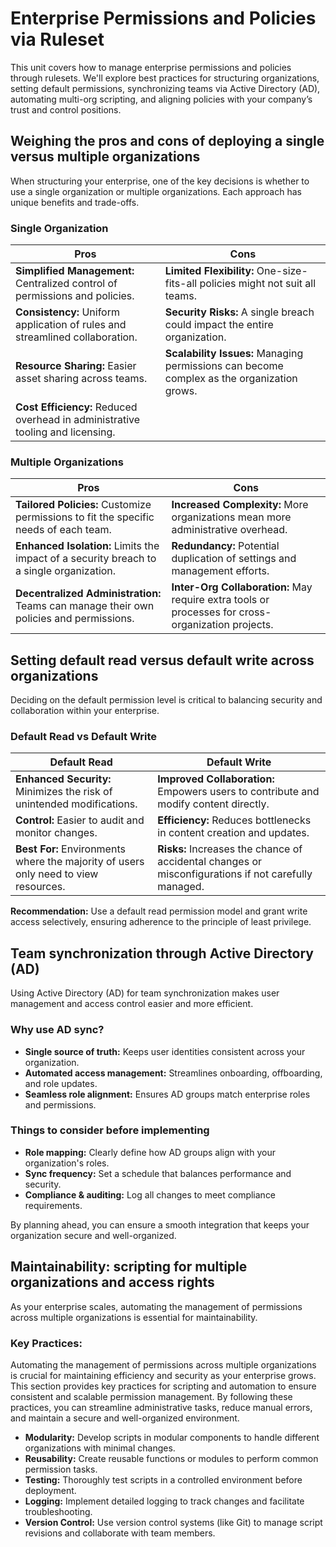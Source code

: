 # Enterprise Permissions and Policies via Ruleset
This unit covers how to manage enterprise permissions and policies through rulesets. We'll explore best practices for structuring organizations, setting default permissions, synchronizing teams via Active Directory (AD), automating multi-org scripting, and aligning policies with your company’s trust and control positions.

## Weighing the pros and cons of deploying a single versus multiple organizations
When structuring your enterprise, one of the key decisions is whether to use a single organization or multiple organizations. Each approach has unique benefits and trade-offs.

### Single Organization

| Pros                        | Cons                                      |
|-----------------------------|-------------------------------------------|
| **Simplified Management:** Centralized control of permissions and policies. | **Limited Flexibility:** One-size-fits-all policies might not suit all teams. |
| **Consistency:** Uniform application of rules and streamlined collaboration. | **Security Risks:** A single breach could impact the entire organization. |
| **Resource Sharing:** Easier asset sharing across teams. | **Scalability Issues:** Managing permissions can become complex as the organization grows. |
| **Cost Efficiency:** Reduced overhead in administrative tooling and licensing. | |

### Multiple Organizations

| Pros                        | Cons                                      |
|-----------------------------|-------------------------------------------|
| **Tailored Policies:** Customize permissions to fit the specific needs of each team. | **Increased Complexity:** More organizations mean more administrative overhead. |
| **Enhanced Isolation:** Limits the impact of a security breach to a single organization. | **Redundancy:** Potential duplication of settings and management efforts. |
| **Decentralized Administration:** Teams can manage their own policies and permissions. | **Inter-Org Collaboration:** May require extra tools or processes for cross-organization projects. |

## Setting default read versus default write across organizations
Deciding on the default permission level is critical to balancing security and collaboration within your enterprise.
### Default Read vs Default Write

| Default Read                                    | Default Write                                    |
|-------------------------------------------------|-------------------------------------------------|
| **Enhanced Security:** Minimizes the risk of unintended modifications. | **Improved Collaboration:** Empowers users to contribute and modify content directly. |
| **Control:** Easier to audit and monitor changes. | **Efficiency:** Reduces bottlenecks in content creation and updates. |
| **Best For:** Environments where the majority of users only need to view resources. | **Risks:** Increases the chance of accidental changes or misconfigurations if not carefully managed. |

**Recommendation:**
Use a default read permission model and grant write access selectively, ensuring adherence to the principle of least privilege.

## Team synchronization through Active Directory (AD)
Using Active Directory (AD) for team synchronization makes user management and access control easier and more efficient.

### Why use AD sync?
- **Single source of truth:** Keeps user identities consistent across your organization.  
- **Automated access management:** Streamlines onboarding, offboarding, and role updates.  
- **Seamless role alignment:** Ensures AD groups match enterprise roles and permissions.  

### Things to consider before implementing
- **Role mapping:** Clearly define how AD groups align with your organization's roles.  
- **Sync frequency:** Set a schedule that balances performance and security.  
- **Compliance & auditing:** Log all changes to meet compliance requirements.  

By planning ahead, you can ensure a smooth integration that keeps your organization secure and well-organized.

## Maintainability: scripting for multiple organizations and access rights
As your enterprise scales, automating the management of permissions across multiple organizations is essential for maintainability.

### Key Practices:
Automating the management of permissions across multiple organizations is crucial for maintaining efficiency and security as your enterprise grows. This section provides key practices for scripting and automation to ensure consistent and scalable permission management. By following these practices, you can streamline administrative tasks, reduce manual errors, and maintain a secure and well-organized environment.

- **Modularity:** Develop scripts in modular components to handle different organizations with minimal changes.
- **Reusability:** Create reusable functions or modules to perform common permission tasks.
- **Testing:** Thoroughly test scripts in a controlled environment before deployment.
- **Logging:** Implement detailed logging to track changes and facilitate troubleshooting.
- **Version Control:** Use version control systems (like Git) to manage script revisions and collaborate with team members.
